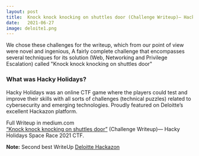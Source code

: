 ```yaml
---
layout: post
title:  Knock knock knocking on shuttles door (Challenge Writeup)— Hacky Holidays Space Race 2021 CTF.
date:   2021-06-27
image: deloite1.png
---
```


<p class="intro"><span class="dropcap">W</span>e chose these challenges for the writeup, which from our point of view were novel and ingenious, A fairly complete challenge that encompasses several techniques for its solution (Web, Networking and Privilege Escalation) called "Knock knock knocking on shuttles door"</p>

### What was Hacky Holidays?
Hacky Holidays was an online CTF game where the players could test and improve their skills with all sorts of challenges (technical puzzles) related to cybersecurity and emerging technologies. Proudly featured on Deloitte’s excellent Hackazon platform.

Full Writeup in medium.com  
[“Knock knock knocking on shuttles door”](https://medium.com/@leonuz/knock-knock-knocking-on-shuttles-door-challenge-writeup-hacky-holidays-space-race-2021-ctf-263bfbb5a306) (Challenge Writeup)— Hacky Holidays Space Race 2021 CTF.  

**Note:** Second best WriteUp [Deloitte Hackazon](https://hackyholidays.io/)

